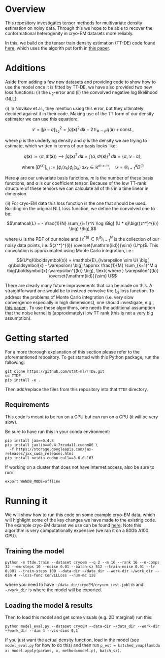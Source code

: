 # Overview
This repository investigates tensor methods for multivariate density estimation on noisy data. Through this we hope to be able to recover the conformational heterogenity in cryo-EM datasets more reliably.

In this, we build on the tensor train density estimation (TT-DE) code found [here](https://github.com/stat-ml/TTDE/), which uses the algorith put forth in [this paper](https://proceedings.mlr.press/v161/novikov21a/novikov21a.pdf).

# Additions
Aside from adding a few new datasets and providing code to show how to use the model once it is fitted by TT-DE, we have also provided two new loss functions: (i) the $L_2$-error and (ii) the convolved negative log likelihood (NLL).

(i) In Novikov et al., they mention using this error, but they ultimately decided against it in their code. Making use of the TT form of our density estimator we can use this equation:
```math
\mathcal{L}  = \|p-q\|_{\mathrm{L}_2}^2 = \int q(\boldsymbol{x})^2 \, d \boldsymbol{x} - 2 \, \mathbb{E}_{\boldsymbol{x} \sim p} q(\boldsymbol{x}) + \text{const.},
```
where $p$ is the underlying density and $q$ is the density we are trying to estimate, which written in terms of our basis looks like:
```math
q(\boldsymbol{x}) := \big\langle \alpha, \Phi(\boldsymbol{x}) \big\rangle \implies
\int q(\boldsymbol{x})^2 \, d \boldsymbol{x} 
= \int \big\langle \alpha, \Phi(\boldsymbol{x}) \big\rangle^2 \, d \boldsymbol{x}
= \big \langle \alpha, \mathcal{D} \circ \alpha \big \rangle,
```
```math
\text{where } \big[ D^{(k)} \big]_{i,j} := \int \phi_i \big( x_k \big) \phi_j \big( x_k \big) \, dx_k \in \mathbb{R}^{m \times m}, \quad 
\mathcal{D} = \bigotimes_{i=1}^d D^{(i)}
```
Here $\phi$ are our univariate basis functions, $m$ is the number of these basis functions, and $\alpha$ is our coefficient tensor.
Because of the low TT-rank structure of these tensors we can calculate all of this in a time linear in dimension. 

(ii) For cryo-EM data this loss function is the one that should be used. Building on the original NLL loss function, we define the convolved one to be:
```math
\mathcal{L} = - \frac{1}{N} \sum_{i=1}^N \log \Big[ (U * q)\big({z^*}^{(i)} \big) \Big],
```
where $U$ is the PDF of our noise and $\big \{ {z^*}^{(i)}  \in \mathbb{R}^d \big \}_{i=1}^N$ is the collection of our noisy data points, i.e. ${z^*}^{(i)} \overset{\mathrm{iid}}{\sim} (U*p)$. This convolution is approximated using Monte Carlo integration, i.e.:
```math
(U*q)(\boldsymbol{x}) = \mathbb{E}_{\varepsilon \sim U} \big[ q(\boldsymbol{x} - \varepsilon) \big]
\approx \frac{1}{M} \sum_{k=1}^M q \big(\boldsymbol{x}-\varepsilon^{(k)} \big),
\text{ where } \varepsilon^{(k)} \overset{\mathrm{iid}}{\sim} U
```
There are clearly many future improvements that can be made on this. A straightforward one would be to instead convolve the $L_2$ loss function. To address the problems of Monte Carlo integration (i.e. very slow convergence especially in high dimensions), one should investigate, e.g., [this paper](https://www.sciencedirect.com/science/article/pii/S0377042710000750) . To use these algorithms, one needs the additional assumption that the noise kernel is (approximately) low TT rank (this is not a very big assumption).


# Getting started
For a more thorough explanation of this section please refer to the aforementioned repository. 
To get started with this Python package, run the following:
``` 
git clone https://github.com/stat-ml/TTDE.git
cd TTDE
pip install -e .
```
Then add/replace the files from this repository into that `TTDE` directory.

## Requirements 
This code is meant to be run on a GPU but can run on a CPU (it will be very slow).

Be sure to have run this in your conda environment:
```
pip install jax==0.4.8
pip install jaxlib==0.4.7+cuda11.cudnn86 \
  -f https://storage.googleapis.com/jax-releases/jax_cuda_releases.html
pip install nvidia-cudnn-cu11==8.6.0.163
```

If working on a cluster that does not have internet access, also be sure to run:
```
export WANDB_MODE=offline
```

# Running it
We will show how to run this code on some example cryo-EM data, which will highlight some of the key changes we have made to the existing code. The example cryo-EM dataset we use can be found [here](https://www.dropbox.com/scl/fi/simc0vv9h9bhexbbhdefc/cryoem_test.joblib?rlkey=8rxva5boicaq08ukp3zcxlqz9&st=bxzi1s67&dl=0). Note this algorithm is very computationally expensive (we ran it on a 80Gb A100 GPU). 

## Training the model
```
python -m ttde.train --dataset cryoem --q 2 --m 16 --rank 16 --n-comps 32 --em-steps 10 --noise 0.01 --batch-sz 512 --train-noise 0.01 --lr 0.001 --train-steps 100 --data-dir ~/data_dir --work-dir ~/work_dir --dim 4 --loss-func ConvLLLoss --num-mc 128
```
where you need to have `~/data_dir/cryoEM/cryoem_test.joblib` and `~/work_dir` is where the model will be exported.

## Loading the model & results
Then to load this model and get some visuals (e.g. 2D marginal) run this:
```
python model_eval.py --dataset cryoEM --data-dir ~/data_dir --work-dir ~/work_dir --dim 4 --vis-dims 0,1
```
If you just want the actual density function, load in the model (see `model_eval.py` for how to do this) and then run `p_est = batched_vmap(lambda x: model.apply(params, x, method=model.p), batch_sz)`.
